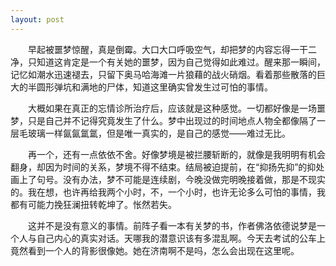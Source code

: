 ```yaml
---
layout: post
---
```

　　早起被噩梦惊醒，真是倒霉。大口大口呼吸空气，却把梦的内容忘得一干二净，只知道这肯定是一个有关她的噩梦，因为自己觉得如此难过。醒来那一瞬间，记忆如潮水迅速褪去，只留下奥马哈海滩一片狼藉的战火硝烟。看着那些散落的巨大的半圆形弹坑和满地的尸体，知道这里确实曾发生过可怕的事情。

　　大概如果在真正的忘情诊所治疗后，应该就是这种感觉。一切都好像是一场噩梦，只是自己并不记得究竟发生了什么。梦中出现过的时间地点人物全都像隔了一层毛玻璃一样氤氤氲氲，但是唯一真实的，是自己的感觉——难过无比。

　　再一个，还有一点依依不舍。好像梦境是被拦腰斩断的，就像是我明明有机会翻身，却因为时间的关系，梦境不得不结束。结局被迫提前，在“抑扬先抑”的抑处画上了句号。没有办法，梦不可能是连续剧，今晚没做完明晚接着做，那是不现实的。我在想，也许再给我两个小时，不，一个小时，也许无论多么可怕的事情，我都有可能力挽狂澜扭转乾坤了。怅然若失。

　　这并不是没有意义的事情。前阵子看一本有关梦的书，作者佛洛依德说梦是一个人与自己内心的真实对话。天哪我的潜意识该有多混乱啊。今天去考试的公车上竟然看到一个人的背影很像她。她在济南啊不是吗，怎么会出现在这里呢。